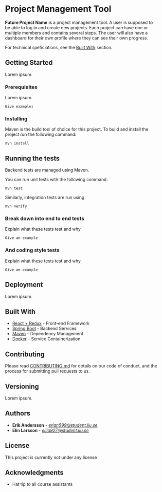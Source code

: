 # Project Management Tool

**Future Project Name** is a project management tool. A user is supposed to be able 
to log in and create new projects. Each project can have one or multiple members and 
contains several steps. The user will also have a dashboard for their own profile where 
they can see their own progress.

For technical speficiations, see the [Built With](#built-with) section.

## Getting Started

Lorem ipsum.

### Prerequisites

Lorem ipsum.

```
Give examples
```

### Installing

Maven is the build tool of choice for this project. To build and install the 
project run the following command:

```
mvn install
```

## Running the tests

Backend tests are managed using Maven.

You can run unit tests with the following command:

```
mvn test
```

Similarly, integration tests are run using:

```
mvn verify
```

### Break down into end to end tests

Explain what these tests test and why

```
Give an example
```

### And coding style tests

Explain what these tests test and why

```
Give an example
```

## Deployment

Lorem ipsum.

## Built With

* [React + Redux]() - Front-end Framework
* [Spring Boot]() - Backend Services
* [Maven](https://maven.apache.org/) - Dependency Management
* [Docker]() - Service Containerization

## Contributing

Please read [CONTRIBUTING.md]() for details on our code of conduct, and the process for submitting pull requests to us.

## Versioning

Lorem ipsum.

## Authors

* **Erik Andersson** - *erian599@student.liu.se*
* **Elin Larsson** - *elila927@student.liu.se*


## License

This project is currently not under any license

## Acknowledgments

* Hat tip to all course assistants
